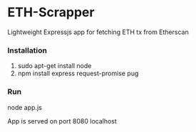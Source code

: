 # ETH-Scrapper
Lightweight Expressjs app for fetching ETH tx from Etherscan

### Installation
1. sudo apt-get install node
2. npm install express request-promise pug

### Run
node app.js

App is served on port 8080 localhost
